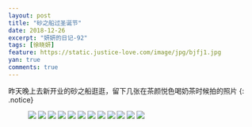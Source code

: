 ```yaml
---
layout: post
title: "砂之船过圣诞节"
date: 2018-12-26
excerpt: "妍妍的日记-92"
tags: [徐晓妍]
feature: https://static.justice-love.com/image/jpg/bjfj1.jpg
yan: true
comments: true
---
```

昨天晚上去新开业的砂之船逛逛，留下几张在茶颜悦色喝奶茶时候拍的照片
{: .notice}
<figure>
    <img src="{{ site.staticUrl }}/yanyan/image/shazhichuanshengdan1.jpg?imageslim&imageMogr2/auto-orient" />
    <img src="{{ site.staticUrl }}/yanyan/image/shazhichuanshengdan2.jpg?imageslim&imageMogr2/auto-orient" />
    <img src="{{ site.staticUrl }}/yanyan/image/shazhichuanshengdan3.jpg?imageslim&imageMogr2/auto-orient" />
    <img src="{{ site.staticUrl }}/yanyan/image/shazhichuanshengdan4.jpg?imageslim&imageMogr2/auto-orient" />
    <img src="{{ site.staticUrl }}/yanyan/image/shazhichuanshengdan5.jpg?imageslim&imageMogr2/auto-orient" />
    <img src="{{ site.staticUrl }}/yanyan/image/shazhichuanshengdan6.jpg?imageslim&imageMogr2/auto-orient" />
    <img src="{{ site.staticUrl }}/yanyan/image/shazhichuanshengdan7.jpg?imageslim&imageMogr2/auto-orient" />
    <img src="{{ site.staticUrl }}/yanyan/image/shazhichuanshengdan8.jpg?imageslim&imageMogr2/auto-orient" />
    <img src="{{ site.staticUrl }}/yanyan/image/shazhichuanshengdan10.jpg?imageslim&imageMogr2/auto-orient" />
    <img src="{{ site.staticUrl }}/yanyan/image/shazhichuanshengdan11.jpg?imageslim&imageMogr2/auto-orient" />
    <img src="{{ site.staticUrl }}/yanyan/image/shazhichuanshengdan13.jpg?imageslim&imageMogr2/auto-orient" />
    <img src="{{ site.staticUrl }}/yanyan/image/shazhichuanshengdan9.jpg?imageslim&imageMogr2/auto-orient" />
</figure>
